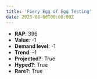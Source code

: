 ```yaml
---
title: 'Fiery Egg of Egg Testing'
date: 2025-08-06T00:00:00Z
---
```

- **RAP**: 396
- **Value**: -1
- **Demand level**: -1
- **Trend**: -1
- **Projected?**: True
- **Hyped?**: True
- **Rare?**: True
